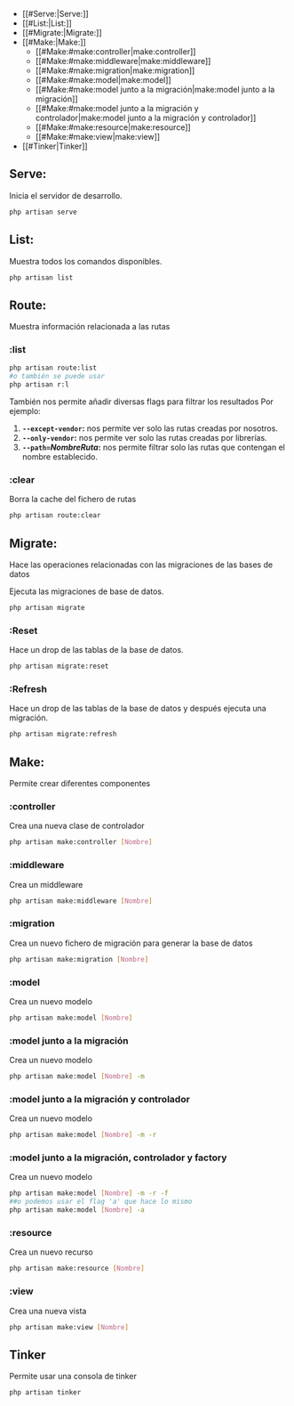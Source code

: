 - [[#Serve:|Serve:]]
- [[#List:|List:]]
- [[#Migrate:|Migrate:]]
- [[#Make:|Make:]]
	- [[#Make:#make:controller|make:controller]]
	- [[#Make:#make:middleware|make:middleware]]
	- [[#Make:#make:migration|make:migration]]
	- [[#Make:#make:model|make:model]]
	- [[#Make:#make:model junto a la migración|make:model junto a la migración]]
	- [[#Make:#make:model junto a la migración y controlador|make:model junto a la migración y controlador]]
	- [[#Make:#make:resource|make:resource]]
	- [[#Make:#make:view|make:view]]
- [[#Tinker|Tinker]]

## Serve: 
Inicia el servidor de desarrollo.
``` bash
php artisan serve
```
## List: 
Muestra todos los comandos disponibles.
``` bash
php artisan list
```

## Route:
Muestra información relacionada a las rutas
### :list
``` sh
php artisan route:list 
#o también se puede usar 
php artisan r:l 
```
También nos permite añadir diversas flags para filtrar los resultados
Por ejemplo:
1. **`--except-vendor`:** nos permite ver solo las rutas creadas por nosotros.
2. **`--only-vendor`:** nos permite ver solo las rutas creadas por librerías.
3. **`--path=`*NombreRuta*:** nos permite filtrar solo las rutas que contengan el nombre establecido. 
### :clear
Borra la cache del fichero de rutas
``` sh
php artisan route:clear
```

## Migrate: 
Hace las operaciones relacionadas con las migraciones de las bases de datos

Ejecuta las migraciones de base de datos.
``` bash
php artisan migrate
```
### :Reset
Hace un drop de las tablas de la base de datos.
``` bash
php artisan migrate:reset
```
### :Refresh
Hace un drop de las tablas de la base de datos y después ejecuta una migración.
``` bash
php artisan migrate:refresh
```

## Make: 
Permite crear diferentes componentes 
### :controller
Crea una nueva clase de controlador
``` bash
php artisan make:controller [Nombre]
```
### :middleware
Crea un middleware
``` bash
php artisan make:middleware [Nombre]
```
### :migration
Crea un nuevo fichero de migración para generar la base de datos 
``` bash
php artisan make:migration [Nombre]
```
### :model
Crea un nuevo modelo 
``` bash
php artisan make:model [Nombre]
```
### :model junto a la migración
Crea un nuevo modelo 
``` bash
php artisan make:model [Nombre] -m
```
### :model junto a la migración y controlador 
Crea un nuevo modelo 
``` bash
php artisan make:model [Nombre] -m -r
```

### :model junto a la migración, controlador y factory 
Crea un nuevo modelo 
``` bash
php artisan make:model [Nombre] -m -r -f
##o podemos usar el flag 'a' que hace lo mismo
php artisan make:model [Nombre] -a
```

### :resource
Crea un nuevo recurso
``` bash
php artisan make:resource [Nombre]
```
### :view
Crea una nueva vista
``` bash
php artisan make:view [Nombre]
```

## Tinker
Permite usar una consola de tinker
``` bash
php artisan tinker
```